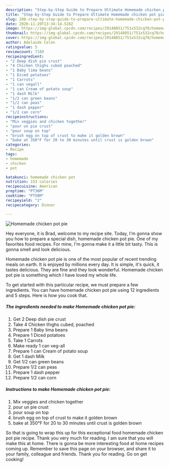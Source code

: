 ```yaml
---
description: "Step-by-Step Guide to Prepare Ultimate Homemade chicken pot pie"
title: "Step-by-Step Guide to Prepare Ultimate Homemade chicken pot pie"
slug: 288-step-by-step-guide-to-prepare-ultimate-homemade-chicken-pot-pie
date: 2020-11-20T13:34:14.528Z
image: https://img-global.cpcdn.com/recipes/29148851/751x532cq70/homemade-chicken-pot-pie-recipe-main-photo.jpg
thumbnail: https://img-global.cpcdn.com/recipes/29148851/751x532cq70/homemade-chicken-pot-pie-recipe-main-photo.jpg
cover: https://img-global.cpcdn.com/recipes/29148851/751x532cq70/homemade-chicken-pot-pie-recipe-main-photo.jpg
author: Adelaide Colon
ratingvalue: 5
reviewcount: 7189
recipeingredient:
- "2 Deep dish pie crust"
- "4 Chicken thighs cubed poached"
- "1 Baby lima beans"
- "1 Diced potatoes"
- "1 Carrots"
- "1 can vegall"
- "1 can Cream of potato soup"
- "1 dash Milk"
- "1/2 can green beans"
- "1/2 can peas"
- "1 dash pepper"
- "1/2 can corn"
recipeinstructions:
- "Mix veggies and chicken together"
- "pour un pie crust"
- "pour soup on top"
- "brush egg on top of crust to make it golden brown"
- "bake at 350°F for 20 to 30 minutes until crust is golden brown"
categories:
- Recipe
tags:
- homemade
- chicken
- pot

katakunci: homemade chicken pot 
nutrition: 153 calories
recipecuisine: American
preptime: "PT36M"
cooktime: "PT50M"
recipeyield: "2"
recipecategory: Dinner

---
```



![Homemade chicken pot pie](https://img-global.cpcdn.com/recipes/29148851/751x532cq70/homemade-chicken-pot-pie-recipe-main-photo.jpg)

Hey everyone, it is Brad, welcome to my recipe site. Today, I'm gonna show you how to prepare a special dish, homemade chicken pot pie. One of my favorites food recipes. For mine, I'm gonna make it a little bit tasty. This is gonna smell and look delicious.



Homemade chicken pot pie is one of the most popular of recent trending meals on earth. It is enjoyed by millions every day. It is simple, it's quick, it tastes delicious. They are fine and they look wonderful. Homemade chicken pot pie is something which I have loved my whole life.


To get started with this particular recipe, we must prepare a few ingredients. You can have homemade chicken pot pie using 12 ingredients and 5 steps. Here is how you cook that.

<!--inarticleads1-->

##### The ingredients needed to make Homemade chicken pot pie:

1. Get 2 Deep dish pie crust
1. Take 4 Chicken thighs cubed, poached
1. Prepare 1 Baby lima beans
1. Prepare 1 Diced potatoes
1. Take 1 Carrots
1. Make ready 1 can veg-all
1. Prepare 1 can Cream of potato soup
1. Get 1 dash Milk
1. Get 1/2 can green beans
1. Prepare 1/2 can peas
1. Prepare 1 dash pepper
1. Prepare 1/2 can corn




<!--inarticleads2-->

##### Instructions to make Homemade chicken pot pie:

1. Mix veggies and chicken together
1. pour un pie crust
1. pour soup on top
1. brush egg on top of crust to make it golden brown
1. bake at 350°F for 20 to 30 minutes until crust is golden brown




So that is going to wrap this up for this exceptional food homemade chicken pot pie recipe. Thank you very much for reading. I am sure that you will make this at home. There is gonna be more interesting food at home recipes coming up. Remember to save this page on your browser, and share it to your family, colleague and friends. Thank you for reading. Go on get cooking!

